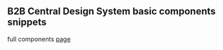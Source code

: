## B2B Central Design System basic components snippets

full components [page](https://storybook.b2b-center.ru/?path=/docs/%D0%BA%D0%BE%D0%BC%D0%BF%D0%BE%D0%BD%D0%B5%D0%BD%D1%82%D1%8B-cdsdropdown-%D0%B2%D0%B0%D1%80%D0%B8%D0%B0%D1%86%D0%B8%D0%B8--items)
